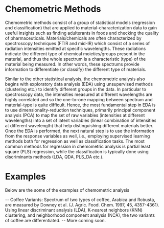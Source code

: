 # Chemometric Methods

Chemometric methods consist of a group of statistical models (regression and classification) that are applied to material-characterization data to gain useful insights such as finding adulterants in foods and checking the quality of pharmaceuticals. Materials/chemicals are often characterized by spectroscopy techniques (FTIR and mid-IR) which consist of a series of radiation intensities emitted at specific wavelengths. These radiations indicate the different type of chemical moieties/groups present in the material, and thus the whole spectrum is a characteristic (type) of the material being measured. In other words, these spectrums provide information to differentiate (or classify) the different type of materials. 

Similar to the other statistical analysis, the chemometric analysis also begins with exploratory data analysis (EDA) using unsupervised methods (clustering etc.) to identify different groups in the data. In particular to spectroscopy data, the intensities measured at different wavelengths are highly correlated and so the one-to-one mapping between spectrum and material-type is quite difficult. Hence, the most fundamental step in EDA is to use dimensionality-reduction techniques, primarily principal component analysis (PCA) to map the set of raw variables (intensities at different wavelengths) into a set of latent variables (linear combination of intensities at different wavelength) that help distinguishing different materials better. Once the EDA is performed, the next natural step is to use the information from the response variables as well, i.e., employing supervised learning methods both for regression as well as classification tasks. The most common methods for regression in chemometric analysis is partial least square (PLS) regression, while the classification is typically done using discriminants methods (LDA, QDA, PLS_DA etc.).   



# Examples
Below are the some of the examples of chemometric analysis

-- Coffee Variants: Spectrum of two types of coffee, Arabica and Robusta, are measured by  Downey et al. (J. Agric. Food. Chem. 1997, 45, 4357-4361). Using linear discriminant analysis (LDA), K-nearest neighbors (KNN) clustering, and neighborhood component analysis (NCA), the two variants of coffee are differentiated. 
-- More coming soon.